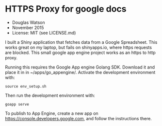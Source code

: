 # HTTPS Proxy for google docs

* Douglas Watson
* November 2015
* License: MIT (see LICENSE.md)

I built a Shiny application that fetches data from a Google Spreadsheet. This
works great on my laptop, but fails on shinyapps.io, where https requests are blocked.
This small google app engine project works as an https to http proxy.

Running this requires the Google App engine Golang SDK. Download it and place it
in in ~/apps/go_appengine/. Activate the development environment with:

    source env_setup.sh

Then run the development environment with:

    goapp serve

To publish to App Engine, create a new app on
https://console.developers.google.com, and follow the instructions there.
